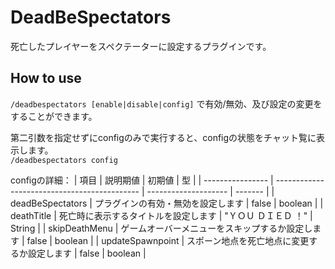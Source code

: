 # DeadBeSpectators
死亡したプレイヤーをスペクテーターに設定するプラグインです。

## How to use
`/deadbespectators [enable|disable|config]` で有効/無効、及び設定の変更をすることができます。

第二引数を指定せずにconfigのみで実行すると、configの状態をチャット覧に表示します。  
`/deadbespectators config`

configの詳細：
| 項目             | 説明期値                                      | 初期値                | 型      |
| ---------------- | -------------------------------------------- | -------------------- | ------- |
| deadBeSpectators | プラグインの有効・無効を設定します              | false                | boolean |
| deathTitle       | 死亡時に表示するタイトルを設定します            | "ＹＯＵ ＤＩＥＤ ！"   | String  |
| skipDeathMenu    | ゲームオーバーメニューをスキップするか設定します | false                | boolean |
| updateSpawnpoint | スポーン地点を死亡地点に変更するか設定します     | false                | boolean |
